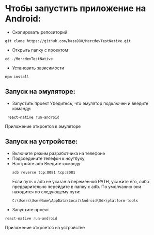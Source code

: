 # Чтобы запустить приложение на Android:

* Скопировать репозиторий
```
git clone https://github.com/kaza980/MercdevTestNative.git
```
* Открыть папку с проектом
```
cd ./MercdevTestNative
```
* Установить зависимости
```
npm install
```

## Запуск на эмуляторе:

   * Запустить проект
   Убедитесь, что эмулятор подключен и введите команду:
  ```
   react-native run-android
   ```
   Приложение откроется в эмуляторе

## Запуск на устройстве:
  * Включите режим разработчика на телефоне
  * Подсоедините телефон к ноутбуку
  * Настройте adb
    Введите команду
    ```
    adb reverse tcp:8081 tcp:8081
    ```
    Если путь к adb не указан в переменной PATH, укажите его, либо предварительно перейдите в папку с adb. По умолчанию они находится по следующему пути:
    ```
    C:\Users\UserName\AppData\Local\Android\Sdk\platform-tools
    ```
  * Запустите проект
  ```
  react-native run-android
  ```
  Приложение откроется на устройстве
     

